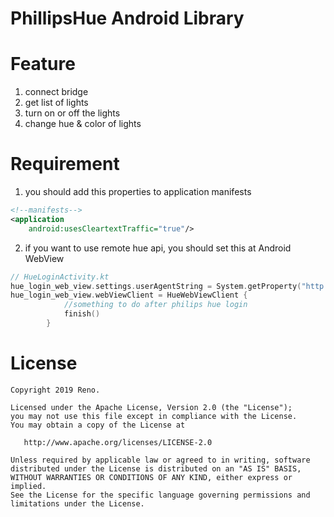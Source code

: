 # PhillipsHue Android Library

Feature
======
1. connect bridge
2. get list of lights 
3. turn on or off the lights
4. change hue & color of lights

Requirement
======
1. you should add this properties to application manifests

```xml
<!--manifests-->
<application
    android:usesCleartextTraffic="true"/>
```

2. if you want to use remote hue api, you should set this at Android WebView

```kotlin
// HueLoginActivity.kt
hue_login_web_view.settings.userAgentString = System.getProperty("http.agent")
hue_login_web_view.webViewClient = HueWebViewClient {
            //something to do after philips hue login 
            finish()
        }
```

License
=======

    Copyright 2019 Reno.

    Licensed under the Apache License, Version 2.0 (the "License");
    you may not use this file except in compliance with the License.
    You may obtain a copy of the License at

       http://www.apache.org/licenses/LICENSE-2.0

    Unless required by applicable law or agreed to in writing, software
    distributed under the License is distributed on an "AS IS" BASIS,
    WITHOUT WARRANTIES OR CONDITIONS OF ANY KIND, either express or implied.
    See the License for the specific language governing permissions and
    limitations under the License.
